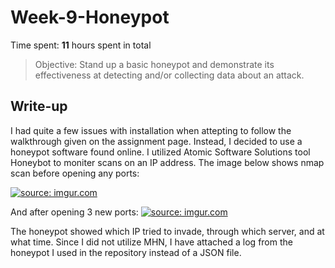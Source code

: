 # Week-9-Honeypot

Time spent: **11** hours spent in total

> Objective: Stand up a basic honeypot and demonstrate its effectiveness at detecting and/or collecting data about an attack.

## Write-up
I had quite a few issues with installation when attepting to follow the walkthrough given on the assignment page. Instead, I decided to use a honeypot software found online. I utilized Atomic Software Solutions tool Honeybot to moniter scans on an IP address. The image below shows nmap scan before opening any ports:

<a href="https://imgur.com/oaA8NhW"><img src="https://i.imgur.com/oaA8NhW.jpg" title="source: imgur.com" /></a>

And after opening 3 new ports:
<a href="https://imgur.com/YTotYj9"><img src="https://i.imgur.com/YTotYj9.jpg" title="source: imgur.com" /></a>

The honeypot showed which IP tried to invade, through which server, and at what time.
Since I did not utilize MHN, I have attached a log from the honeypot I used in the repository instead of a JSON file.
